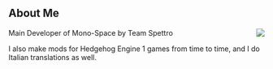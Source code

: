 ## About Me
<img align="right" src="https://github-readme-stats.vercel.app/api?username=NextinMono&theme=vision-friendly-dark&show_icons=true&hide_border=true&count_private=true" />
Main Developer of Mono-Space by Team Spettro

I also make mods for Hedgehog Engine 1 games from time to time, and I do Italian translations as well.
